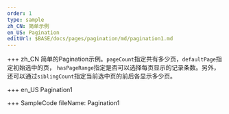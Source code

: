 ```yaml
--- 
order: 1
type: sample
zh_CN: 简单示例
en_US: Pagination
editUrl: $BASE/docs/pages/pagination/md/pagination1.md
---
```


+++ zh_CN
简单的Pagination示例。<Code>pageCount</Code>指定共有多少页，<Code>defaultPage</Code>指定初始选中的页，
<Code>hasPageRange</Code>指定是否可以选择每页显示的记录条数。另外，还可以通过<Code>siblingCount</Code>指定当前选中页的前后各显示多少页。

+++ en_US
Pagination1

+++ SampleCode
fileName: Pagination1
